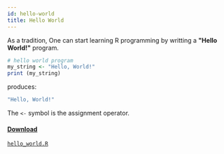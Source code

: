 ```yaml
---
id: hello-world
title: Hello World
---
```


As a tradition, One can start learning R programming by writting a **"Hello World!"** program.

```r
# hello world program
my_string <- "Hello, World!"
print (my_string)
```

produces:

```r
"Hello, World!"
```

The `<-` symbol is the assignment operator.

####     <u>Download</u>
[`hello_world.R`](https://github.com/Rajesh-Detroja/R/blob/master/getting_started/hello_world.R)
